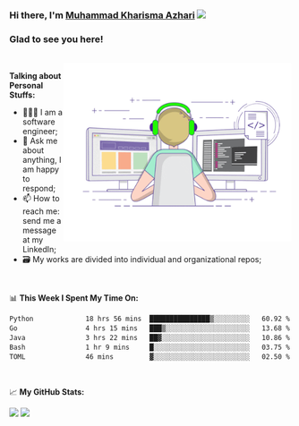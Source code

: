 ### Hi there, I'm <a href="#" target="_blank">Muhammad Kharisma Azhari</a> <img src="https://media.giphy.com/media/hvRJCLFzcasrR4ia7z/giphy.gif" width="25px">

### Glad to see you here! 

</br>

<img align="right" alt="GIF" src="https://github.com/muazhari/muazhari/blob/main/coding.gif?raw=true" width="408" height="318" />
  
**Talking about Personal Stuffs:**

- 👨🏻‍💻 I am a software engineer;
- 💬 Ask me about anything, I am happy to respond;
- 📫 How to reach me: send me a message at my LinkedIn;
- 🗃️ My works are divided into individual and organizational repos;

</br>

📊 **This Week I Spent My Time On:**
<!--START_SECTION:waka-->

```txt
Python             18 hrs 56 mins  ███████████████▒░░░░░░░░░   60.92 %
Go                 4 hrs 15 mins   ███▒░░░░░░░░░░░░░░░░░░░░░   13.68 %
Java               3 hrs 22 mins   ██▓░░░░░░░░░░░░░░░░░░░░░░   10.86 %
Bash               1 hr 9 mins     █░░░░░░░░░░░░░░░░░░░░░░░░   03.75 %
TOML               46 mins         ▓░░░░░░░░░░░░░░░░░░░░░░░░   02.50 %
```

<!--END_SECTION:waka-->

</br>

📈 **My GitHub Stats:**

<p>
  <img height="180em" src="https://github-readme-stats.vercel.app/api?username=muazhari&show_icons=true&hide_border=true&&count_private=true&include_all_commits=true" />
  <img height="180em" src="https://github-readme-stats.vercel.app/api/top-langs/?username=muazhari&&hide_border=true&layout=compact&langs_count=8"/>
</p>
